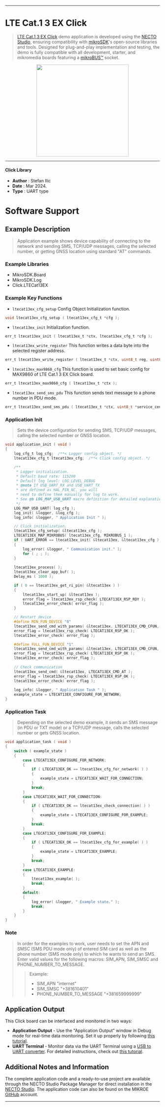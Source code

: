 
---
# LTE Cat.1 3 EX Click

> [LTE Cat.1 3 EX Click](https://www.mikroe.com/?pid_product=MIKROE-6152) demo application is developed using
the [NECTO Studio](https://www.mikroe.com/necto), ensuring compatibility with [mikroSDK](https://www.mikroe.com/mikrosdk)'s
open-source libraries and tools. Designed for plug-and-play implementation and testing, the demo is fully compatible with
all development, starter, and mikromedia boards featuring a [mikroBUS&trade;](https://www.mikroe.com/mikrobus) socket.

<p align="center">
  <img src="https://www.mikroe.com/?pid_product=MIKROE-6152&image=1" height=300px>
</p>

---

#### Click Library

- **Author**        : Stefan Ilic 
- **Date**          : Mar 2024.
- **Type**          : UART type

# Software Support

## Example Description

> Application example shows device capability of connecting to the network and 
  sending SMS, TCP/UDP messages, calling the selected number, or getting GNSS location
  using standard "AT" commands. 

### Example Libraries

- MikroSDK.Board
- MikroSDK.Log
- Click.LTECat13EX

### Example Key Functions

- `ltecat13ex_cfg_setup` Config Object Initialization function.
```c
void ltecat13ex_cfg_setup ( ltecat13ex_cfg_t *cfg );
```

- `ltecat13ex_init` Initialization function.
```c
err_t ltecat13ex_init ( ltecat13ex_t *ctx, ltecat13ex_cfg_t *cfg );
```

- `ltecat13ex_write_register` This function writes a data byte into the selected register address.
```c
err_t ltecat13ex_write_register ( ltecat13ex_t *ctx, uint8_t reg, uint8_t data_in );
```

- `ltecat13ex_max9860_cfg` This function is used to set basic config for MAX9860 of LTE Cat.1 3 EX Click board.
```c
err_t ltecat13ex_max9860_cfg ( ltecat13ex_t *ctx );
```

- `ltecat13ex_send_sms_pdu` This function sends text message to a phone number in PDU mode.
```c
err_t ltecat13ex_send_sms_pdu ( ltecat13ex_t *ctx, uint8_t *service_center_number, uint8_t *phone_number, uint8_t *sms_text );
```

### Application Init

> Sets the device configuration for sending SMS, TCP/UDP messages, calling the selected number
  or GNSS location.

```c
void application_init ( void ) 
{
    log_cfg_t log_cfg;  /**< Logger config object. */
    ltecat13ex_cfg_t ltecat13ex_cfg;  /**< Click config object. */

    /** 
     * Logger initialization.
     * Default baud rate: 115200
     * Default log level: LOG_LEVEL_DEBUG
     * @note If USB_UART_RX and USB_UART_TX 
     * are defined as HAL_PIN_NC, you will 
     * need to define them manually for log to work. 
     * See @b LOG_MAP_USB_UART macro definition for detailed explanation.
     */
    LOG_MAP_USB_UART( log_cfg );
    log_init( &logger, &log_cfg );
    log_info( &logger, " Application Init " );

    // Click initialization.
    ltecat13ex_cfg_setup( &ltecat13ex_cfg );
    LTECAT13EX_MAP_MIKROBUS( ltecat13ex_cfg, MIKROBUS_1 );
    if ( UART_ERROR == ltecat13ex_init( &ltecat13ex, &ltecat13ex_cfg ) ) 
    {
        log_error( &logger, " Communication init." );
        for ( ; ; );
    }
    
    ltecat13ex_process( );
    ltecat13ex_clear_app_buf( );
    Delay_ms ( 1000 );

    if ( 0 == ltecat13ex_get_ri_pin( &ltecat13ex ) )
    {
        ltecat13ex_start_up( &ltecat13ex );
        error_flag = ltecat13ex_rsp_check( LTECAT13EX_RSP_RDY );
        ltecat13ex_error_check( error_flag );
    }

    // Restart device
    #define MIN_FUN_DEVICE "0"
    ltecat13ex_send_cmd_with_params( &ltecat13ex, LTECAT13EX_CMD_CFUN, MIN_FUN_DEVICE );
    error_flag = ltecat13ex_rsp_check( LTECAT13EX_RSP_OK );
    ltecat13ex_error_check( error_flag );

    #define FULL_FUN_DEVICE "1"
    ltecat13ex_send_cmd_with_params( &ltecat13ex, LTECAT13EX_CMD_CFUN, FULL_FUN_DEVICE );
    error_flag = ltecat13ex_rsp_check( LTECAT13EX_RSP_OK );
    ltecat13ex_error_check( error_flag );
    
    // Check communication
    ltecat13ex_send_cmd( &ltecat13ex, LTECAT13EX_CMD_AT );
    error_flag = ltecat13ex_rsp_check( LTECAT13EX_RSP_OK );
    ltecat13ex_error_check( error_flag );
    
    log_info( &logger, " Application Task " );
    example_state = LTECAT13EX_CONFIGURE_FOR_NETWORK;
}
```

### Application Task

> Depending on the selected demo example, it sends an SMS message 
  (in PDU or TXT mode) or a TCP/UDP message, calls the selected number or
  gets GNSS location.

```c
void application_task ( void ) 
{
    switch ( example_state )
    {
        case LTECAT13EX_CONFIGURE_FOR_NETWORK:
        {
            if ( LTECAT13EX_OK == ltecat13ex_cfg_for_network( ) )
            {
                example_state = LTECAT13EX_WAIT_FOR_CONNECTION;
            }
            break;
        }
        case LTECAT13EX_WAIT_FOR_CONNECTION:
        {
            if ( LTECAT13EX_OK == ltecat13ex_check_connection( ) )
            {
                example_state = LTECAT13EX_CONFIGURE_FOR_EXAMPLE;
            }
            break;
        }
        case LTECAT13EX_CONFIGURE_FOR_EXAMPLE:
        {
            if ( LTECAT13EX_OK == ltecat13ex_cfg_for_example( ) )
            {
                example_state = LTECAT13EX_EXAMPLE;
            }
            break;
        }
        case LTECAT13EX_EXAMPLE:
        {
            ltecat13ex_example( );
            break;
        }
        default:
        {
            log_error( &logger, " Example state." );
            break;
        }
    }
}
```

### Note

> In order for the examples to work, user needs to set the APN and SMSC (SMS PDU mode only)
  of entered SIM card as well as the phone number (SMS mode only) to which he wants to send an SMS.
  Enter valid values for the following macros: SIM_APN, SIM_SMSC and PHONE_NUMBER_TO_MESSAGE.
> >  Example:
> > - SIM_APN "internet"
> > - SIM_SMSC "+381610401"
> > - PHONE_NUMBER_TO_MESSAGE "+381659999999"

## Application Output

This Click board can be interfaced and monitored in two ways:
- **Application Output** - Use the "Application Output" window in Debug mode for real-time data monitoring.
Set it up properly by following [this tutorial](https://www.youtube.com/watch?v=ta5yyk1Woy4).
- **UART Terminal** - Monitor data via the UART Terminal using
a [USB to UART converter](https://www.mikroe.com/click/interface/usb?interface*=uart,uart). For detailed instructions,
check out [this tutorial](https://help.mikroe.com/necto/v2/Getting%20Started/Tools/UARTTerminalTool).

## Additional Notes and Information

The complete application code and a ready-to-use project are available through the NECTO Studio Package Manager for 
direct installation in the [NECTO Studio](https://www.mikroe.com/necto). The application code can also be found on
the MIKROE [GitHub](https://github.com/MikroElektronika/mikrosdk_click_v2) account.

---
